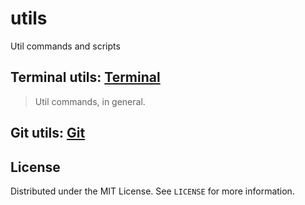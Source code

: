# utils

Util commands and scripts

## Terminal utils: [Terminal](./terminal)

> Util commands, in general.

## Git utils: [Git](./git)

<!-- LICENSE -->
## License

Distributed under the MIT License. See `LICENSE` for more information.
